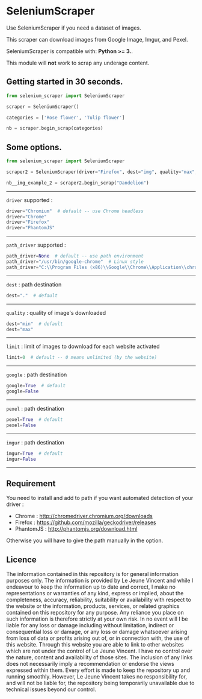 # SeleniumScraper

Use SeleniumScraper if you need a dataset of images.

This scraper can download images from Google Image, Imgur, and Pexel.  

SeleniumScraper is compatible with: __Python >= 3.__.

This module will **not** work to scrap any underage content.

## Getting started in 30 seconds.

```python
from selenium_scraper import SeleniumScraper

scraper = SeleniumScraper()

categories = ['Rose flower', 'Tulip flower']

nb = scraper.begin_scrap(categories)
```

## Some options.

```python
from selenium_scraper import SeleniumScraper

scraper2 = SeleniumScraper(driver="Firefox", dest="img", quality="max", limit=50, pexel=True, imgur=True)

nb__img_example_2 = scraper2.begin_scrap("Dandelion")
```

------------------
`driver` supported :
```python
driver="Chromium"  # default -- use Chrome headless
driver="Chrome"
driver="Firefox"
driver="PhantomJS"
```
------------------
`path_driver` supported :
```python
path_driver=None  # default -- use path environment
path_driver="/usr/bin/google-chrome"  # Linux style
path_driver="C:\\Program Files (x86)\\Google\\Chrome\\Application\\chrome.exe"  # Windows style
```
------------------
`dest` : path destination
```python
dest="."  # default
```
------------------
`quality` : quality of image's downloaded
```python
dest="min"  # default
dest="max"
```
------------------
`limit` : limit of images to download for each website activated
```python
limit=0  # default -- 0 means unlimited (by the website)
```
------------------
`google` : path destination
```python
google=True  # default
google=False
```
------------------
`pexel` : path destination
```python
pexel=True  # default
pexel=False
```
------------------
`imgur` : path destination
```python
imgur=True  # default
imgur=False
```
------------------

## Requirement

You need to install and add to path if you want automated detection of your driver :

- Chrome : http://chromedriver.chromium.org/downloads
- Firefox : https://github.com/mozilla/geckodriver/releases
- PhantomJS : http://phantomjs.org/download.html

Otherwise you will have to give the path manually in the option.

## Licence

The information contained in this repository is for general information purposes only. The information is provided by Le Jeune Vincent and while I endeavour to keep the information up to date and correct, I make no representations or warranties of any kind, express or implied, about the completeness, accuracy, reliability, suitability or availability with respect to the website or the information, products, services, or related graphics contained on this repository for any purpose. Any reliance you place on such information is therefore strictly at your own risk.
In no event will I be liable for any loss or damage including without limitation, indirect or consequential loss or damage, or any loss or damage whatsoever arising from loss of data or profits arising out of, or in connection with, the use of this website.
Through this website you are able to link to other websites which are not under the control of Le Jeune Vincent. I have no control over the nature, content and availability of those sites. The inclusion of any links does not necessarily imply a recommendation or endorse the views expressed within them.
Every effort is made to keep the repository up and running smoothly. However, Le Jeune Vincent takes no responsibility for, and will not be liable for, the repository being temporarily unavailable due to technical issues beyond our control.
